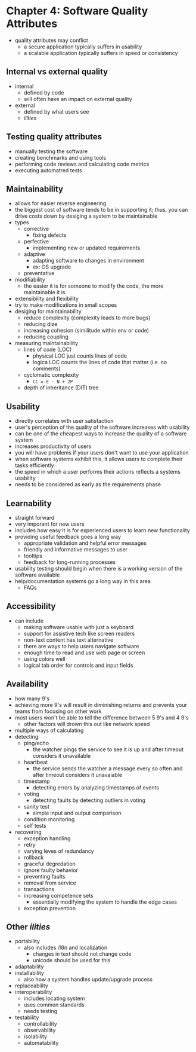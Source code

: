 # Chapter 4: Software Quality Attributes

- quality attributes may conflict
  - a secure application typically suffers in usability
  - a scalable application typically suffers in speed or consistency

## Internal vs external quality
- internal
  - defined by code
  - will often have an impact on external quality
- external
  - defined by what users see
  - *ilities*

## Testing quality attributes
- manually testing the software
- creating benchmarks and using tools
- performing code reviews and calculating code metrics
- executing automatred tests

## Maintainability
- allows for easier reverse engineering
- the biggest cost of software tends to be in supporting it; thus, you can drive costs down by desiging a system to be maintainable
- types
  - corrective
    - fixing defects
  - perfective
    - implementing new or updated requirements
  - adaptive
    - adapting software to changes in environment
    - ex: OS upgrade
  - preventative
- modifiability
  - the easier it is for someone to modify the code, the more maintainable it is
- extensibility and flexibility
- try to make modifications in small scopes
- desiging for maintainability
  - reduce complexity (complexity leads to more bugs)
  - reducing dize
  - increasing cohesion (similitude within env or code)
  - reducing coupling
- measuring maintainability
  - lines of code (LOC)
    - physical LOC just counts lines of code
    - logica LOC counts the lines of code that matter (i.e. no comments)
  - cyclomatic complexity
    - `CC = E - N + 2P`
  - depth of inheritance (DIT) tree

## Usability
- directly correlates with user satisfaction
- user's perception of the quality of the software increases with usability
- can be one of the cheapest ways to increase the quality of a software system
- increases productivity of users
- you will have problems if your users don't want to use your application
- when software systems exhibit this, it allows users to complete their tasks efficiently
- the speed in which a user performs their actions reflects a systems usability
- needs to be considered as early as the requirements phase

## Learnability
- straight forward
- very imporant for new users
- includes how easy it is for experienced users to learn new functionality
- providing useful feedback goes a long way
  - appropriate validation and helpful error messages
  - friendly and informative messages to user
  - tooltips
  - feedback for long-running processes
- usability testing should begin when there is a working version of the software available
- help/documentation systems go a long way in this area
  - FAQs

## Accessibility
- can include
  - making software usable with just a keyboard
  - support for assistive tech like screen readers
  - non-text content has text alternative
  - there are ways to help users navigate software
  - enough time to read and use web page or screen
  - using colors well
  - logical tab order for controls and input fields

## Availability
- how many 9's
- achieving more 9's will result in diminishing returns and prevents your teams from focusing on other work
- most users won't be able to tell the difference between 5 9's and 4 9's
  - other factors will drown this out like network speed
- multiple ways of calculating
- detecting
  - ping/echo
    - the watcher pings the service to see it is up and after timeout considers it unavailable
  - heartbeat
    - the service sends the watcher a message every so often and after timeout considers it unavaiable
  - timestamp
    - detecting errors by analyzing timestamps of events
  - voting
    - detecting faults by detecting outliers in voting
  - sanity test
    - simple input and output comparison
  - condition monitoring
  - self tests
- recovering
  - exception handling
  - retry
  - varying leves of redundancy
  - rollback
  - graceful degredation
  - ignore faulty behavior
  - preventing faults
  - removal from service
  - transactions
  - increasing competence sets
    - essentially modifying the system to handle the edge cases
  - exception prevention

## Other *ilities*
- portability
  - also includes i18n and localization
    - changes in text should not change code
    - unicode should be used for this
- adaptability
- installability
  - also how a system handles update/upgrade process
- replaceability
- interoperability
  - includes locating system
  - uses common standards
  - needs testing
- testability
  - controllability
  - observability
  - isolability
  - automatability